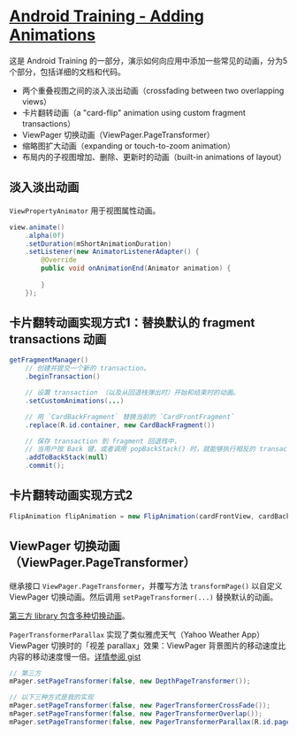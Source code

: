 [Android Training - Adding Animations](http://developer.android.com/training/animation/index.html)
============

这是 Android Training 的一部分，演示如何向应用中添加一些常见的动画，分为5个部分，包括详细的文档和代码。

- 两个重叠视图之间的淡入淡出动画（crossfading between two overlapping views）
- 卡片翻转动画（a "card-flip" animation using custom fragment transactions）
- ViewPager 切换动画（ViewPager.PageTransformer）
- 缩略图扩大动画（expanding or touch-to-zoom animation）
- 布局内的子视图增加、删除、更新时的动画（built-in animations of layout）


## 淡入淡出动画

`ViewPropertyAnimator`  用于视图属性动画。

```java
view.animate()
    .alpha(0f)
    .setDuration(mShortAnimationDuration)
    .setListener(new AnimatorListenerAdapter() {
        @Override
        public void onAnimationEnd(Animator animation) {
	
        }
    });
```


## 卡片翻转动画实现方式1：替换默认的 fragment transactions 动画

```java
getFragmentManager()
    // 创建并提交一个新的 transaction。
    .beginTransaction()

    // 设置 transaction （以及从回退栈弹出时）开始和结束时的动画。
    .setCustomAnimations(...)

    // 用 `CardBackFragment` 替换当前的 `CardFrontFragment`
    .replace(R.id.container, new CardBackFragment())

    // 保存 transaction 到 fragment 回退栈中，
    // 当用户按 Back 键，或者调用 popBackStack() 时，就能够执行相反的 transaction.
    .addToBackStack(null)
    .commit();
```

## 卡片翻转动画实现方式2

```java
FlipAnimation flipAnimation = new FlipAnimation(cardFrontView, cardBackView);
```


## ViewPager 切换动画（ViewPager.PageTransformer）

继承接口 `ViewPager.PageTransformer`，并覆写方法 `transformPage()` 以自定义 ViewPager 切换动画。然后调用 `setPageTransformer(...)` 替换默认的动画。

[第三方 library 包含多种切换动画](https://github.com/ToxicBakery/ViewPagerTransforms)。

`PagerTransformerParallax` 实现了类似雅虎天气（Yahoo Weather App）ViewPager 切换时的「视差 parallax」效果：ViewPager 背景图片的移动速度比内容的移动速度慢一倍。[详情参阅 gist](https://gist.github.com/li2/2b73cbb9bbe6eee92488)


```java
// 第三方
mPager.setPageTransformer(false, new DepthPageTransformer());

// 以下三种方式是我的实现
mPager.setPageTransformer(false, new PagerTransformerCrossFade());
mPager.setPageTransformer(false, new PagerTransformerOverlap());
mPager.setPageTransformer(false, new PagerTransformerParallax(R.id.pagerBackground));
```
